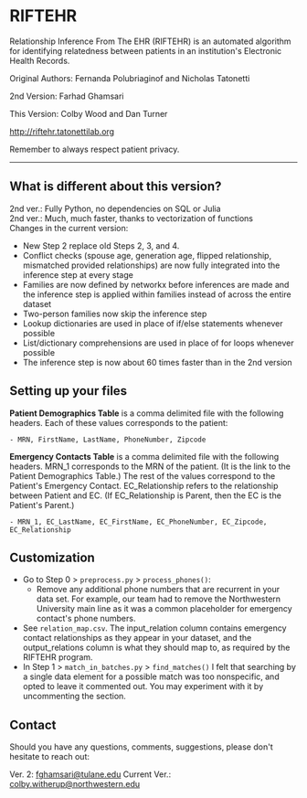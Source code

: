 # RIFTEHR

Relationship Inference From The EHR (RIFTEHR) is an automated algorithm for identifying relatedness between patients in an institution's Electronic Health Records.

Original Authors: Fernanda Polubriaginof and Nicholas Tatonetti

2nd Version: Farhad Ghamsari

This Version: Colby Wood and Dan Turner

http://riftehr.tatonettilab.org

Remember to always respect patient privacy.

---
## What is different about this version?

2nd ver.: Fully Python, no dependencies on SQL or Julia
<br>2nd ver.:  Much, much faster, thanks to vectorization of functions
<br>Changes in the current version:
- New Step 2 replace old Steps 2, 3, and 4.
- Conflict checks (spouse age, generation age, flipped relationship, mismatched provided relationships) are now fully integrated into the inference step at every stage
- Families are now defined by networkx before inferences are made and the inference step is applied within families instead of across the entire dataset
- Two-person families now skip the inference step
- Lookup dictionaries are used in place of if/else statements whenever possible 
- List/dictionary comprehensions are used in place of for loops whenever possible
- The inference step is now about 60 times faster than in the 2nd version

## Setting up your files
<b>Patient Demographics Table</b> is a comma delimited file with the following headers. Each of these values corresponds to the patient:

    - MRN, FirstName, LastName, PhoneNumber, Zipcode

<b>Emergency Contacts Table</b> is a comma delimited file with the following headers. MRN_1 corresponds to the MRN of the patient. (It is the link to the Patient Demographics Table.)
The rest of the values correspond to the Patient's Emergency Contact.
EC_Relationship refers to the relationship between Patient and EC. (If EC_Relationship is Parent, then the EC is the Patient's Parent.) 

    - MRN_1, EC_LastName, EC_FirstName, EC_PhoneNumber, EC_Zipcode, EC_Relationship

## Customization
- Go to Step 0 > `preprocess.py` > `process_phones()`:
    - Remove any additional phone numbers that are recurrent in your data set. For example, our team had to remove the Northwestern University main line as it was a common placeholder for emergency contact's phone numbers.
- See `relation_map.csv`. The input_relation column contains emergency contact relationships as they appear in your dataset, and the output_relations column is what they should map to, as required by the RIFTEHR program.
- In Step 1 > `match_in_batches.py` > `find_matches()` I felt that searching by a single data element for a possible match was too nonspecific, and opted to leave it commented out. You may experiment with it by uncommenting the section.

## Contact
Should you have any questions, comments, suggestions, please don't hesitate to reach out:

Ver. 2: fghamsari@tulane.edu  Current Ver.: colby.witherup@northwestern.edu
